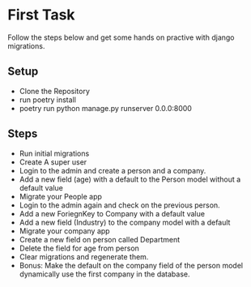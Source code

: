 # First Task

Follow the steps below and get some hands on practive with django migrations.


## Setup
- Clone the Repository
- run poetry install
- poetry run python manage.py runserver 0.0.0:8000

## Steps
- Run initial migrations
- Create A super user
- Login to the admin and create a person and a company.
- Add a new field (age) with a default to the Person model without a default value
- Migrate your People app
- Login to the admin again and check on the previous person.
- Add a new ForiegnKey to Company with a default value
- Add a new field (Industry) to the company model with a default
- Migrate your company app
- Create a new field on person called Department
- Delete the field for age from person
- Clear migrations and regenerate them.
- Bonus: Make the default on the company field of the person model dynamically use the first company in the database.


